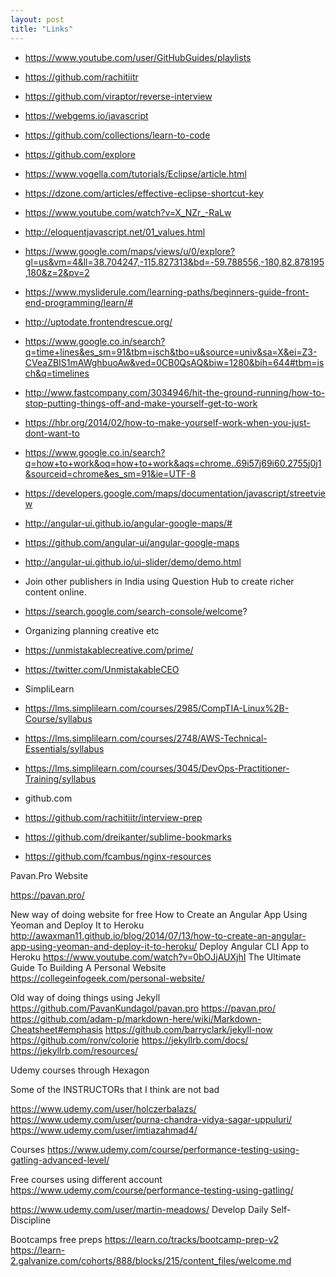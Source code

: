 ```yaml
---
layout: post
title: "Links"
---
```

* https://www.youtube.com/user/GitHubGuides/playlists
* https://github.com/rachitiitr
* https://github.com/viraptor/reverse-interview
* https://webgems.io/javascript
* https://github.com/collections/learn-to-code
* https://github.com/explore
* https://www.vogella.com/tutorials/Eclipse/article.html
* https://dzone.com/articles/effective-eclipse-shortcut-key
* https://www.youtube.com/watch?v=X_NZr_-RaLw
* http://eloquentjavascript.net/01_values.html
* https://www.google.com/maps/views/u/0/explore?gl=us&vm=4&ll=38.704247,-115.827313&bd=-59.788556,-180,82.878195,180&z=2&pv=2
* https://www.mysliderule.com/learning-paths/beginners-guide-front-end-programming/learn/#
* http://uptodate.frontendrescue.org/
* https://www.google.co.in/search?q=time+lines&es_sm=91&tbm=isch&tbo=u&source=univ&sa=X&ei=Z3-CVeaZBIS1mAWghbuoAw&ved=0CB0QsAQ&biw=1280&bih=644#tbm=isch&q=timelines
* http://www.fastcompany.com/3034946/hit-the-ground-running/how-to-stop-putting-things-off-and-make-yourself-get-to-work
* https://hbr.org/2014/02/how-to-make-yourself-work-when-you-just-dont-want-to
* https://www.google.co.in/search?q=how+to+work&oq=how+to+work&aqs=chrome..69i57j69i60.2755j0j1&sourceid=chrome&es_sm=91&ie=UTF-8
* https://developers.google.com/maps/documentation/javascript/streetview
* http://angular-ui.github.io/angular-google-maps/#
* https://github.com/angular-ui/angular-google-maps
* http://angular-ui.github.io/ui-slider/demo/demo.html

* Join other publishers in India using Question Hub to create richer content online.
* https://search.google.com/search-console/welcome?
* Organizing planning creative etc
* https://unmistakablecreative.com/prime/
* https://twitter.com/UnmistakableCEO
* SimpliLearn
* https://lms.simplilearn.com/courses/2985/CompTIA-Linux%2B-Course/syllabus
* https://lms.simplilearn.com/courses/2748/AWS-Technical-Essentials/syllabus
* https://lms.simplilearn.com/courses/3045/DevOps-Practitioner-Training/syllabus
* github.com
* https://github.com/rachitiitr/interview-prep
* https://github.com/dreikanter/sublime-bookmarks
* https://github.com/fcambus/nginx-resources

Pavan.Pro Website

https://pavan.pro/

New way of doing website for free
	How to Create an Angular App Using Yeoman and Deploy It to Heroku
		http://awaxman11.github.io/blog/2014/07/13/how-to-create-an-angular-app-using-yeoman-and-deploy-it-to-heroku/
	Deploy Angular CLI App to Heroku
		https://www.youtube.com/watch?v=0bOJjAUXjhI
	The Ultimate Guide To Building A Personal Website
		https://collegeinfogeek.com/personal-website/

Old way of doing things using Jekyll
	https://github.com/PavanKundagol/pavan.pro
	https://pavan.pro/
	https://github.com/adam-p/markdown-here/wiki/Markdown-Cheatsheet#emphasis
	https://github.com/barryclark/jekyll-now
	https://github.com/ronv/colorie
	https://jekyllrb.com/docs/
	https://jekyllrb.com/resources/
	
Udemy courses through Hexagon

Some of the INSTRUCTORs that I think are not bad

https://www.udemy.com/user/holczerbalazs/
https://www.udemy.com/user/purna-chandra-vidya-sagar-uppuluri/
https://www.udemy.com/user/imtiazahmad4/


Courses
https://www.udemy.com/course/performance-testing-using-gatling-advanced-level/


Free courses using different account
https://www.udemy.com/course/performance-testing-using-gatling/

https://www.udemy.com/user/martin-meadows/
Develop Daily Self-Discipline

Bootcamps free preps
https://learn.co/tracks/bootcamp-prep-v2
https://learn-2.galvanize.com/cohorts/888/blocks/215/content_files/welcome.md
